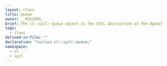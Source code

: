 ```yaml
---
layout: class
title: queue
owner: __MISSING__
brief: The cl::sycl::queue object is the SYCL abstraction of the OpenCL object cl_command_queue. It is responsible for constructing the OpenCL cl_command_queue object and all OpenCL API functions that involve enqueuing. It can be constructed using either a cl::sycl::device_selector, a cl::sycl::context or using default behaviour. As the cl::sycl::queue object can be constructed using different methods, it maintains the ownership over objects that it can potentially be responsible for constructing and destructing.
tags:
  - class
defined-in-file: ""
declaration: "\nclass cl::sycl::queue;"
namespace:
  - cl
  - sycl
---
```

